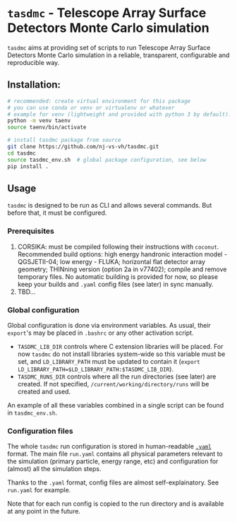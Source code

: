 # `tasdmc` - Telescope Array Surface Detectors Monte Carlo simulation

`tasdmc` aims at providing set of scripts to run Telescope Array Surface Detectors Monte Carlo simulation in a reliable, transparent, configurable and reproducible way.

## Installation:

```bash
# recommended: create virtual environment for this package
# you can use conda or venv or virtualenv or whatever
# example for venv (lightweight and provided with python 3 by default):
python -m venv taenv
source taenv/bin/activate

# install tasdmc package from source
git clone https://github.com/nj-vs-vh/tasdmc.git
cd tasdmc
source tasdmc_env.sh  # global package configuration, see below
pip install .
```

## Usage

`tasdmc` is designed to be run as CLI and allows several commands. But before that, it must be configured.

### Prerequisites

1. CORSIKA: must be compiled following their instructions with `coconut`. Recommended build options: high energy handronic interaction model - QGSJETII-04; low energy - FLUKA; horizontal flat detector array geometry; THINning version (option 2a in v77402); compile and remove temporary files. No automatic building is provided for now, so please keep your builds and `.yaml` config files (see later) in sync manually.
2. TBD...

### Global configuration

Global configuration is done via environment variables. As usual, their `export`'s may be placed in `.bashrc` or any other activation script.

* `TASDMC_LIB_DIR` controls where C extension libraries will be placed. For now `tasdmc` do not install libraries system-wide so this variable must be set, and `LD_LIBRARY_PATH` must be updated to contain it (`export LD_LIBRARY_PATH=$LD_LIBRARY_PATH:$TASDMC_LIB_DIR`).
* `TASDMC_RUNS_DIR` controls where all the run directories (see later) are created. If not specified, `/current/working/directory/runs` will be created and used.

An example of all these variables combined in a single script can be found in `tasdmc_env.sh`.

### Configuration files

The whole `tasdmc` run configuration is stored in human-readable [`.yaml`](https://yaml.org/) format. The main file `run.yaml` contains all physical parameters relevant to the simulation (primary particle, energy range, etc) and configuration for (almost) all the simulation steps.

Thanks to the `.yaml` format, config files are almost self-explainatory. See `run.yaml` for example.

Note that for each run config is copied to the run directory and is available at any point in the future.
